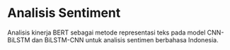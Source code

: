 # Analisis Sentiment
Analisis kinerja BERT sebagai metode representasi teks pada model CNN-BiLSTM dan BiLSTM-CNN untuk analisis sentimen berbahasa Indonesia.
